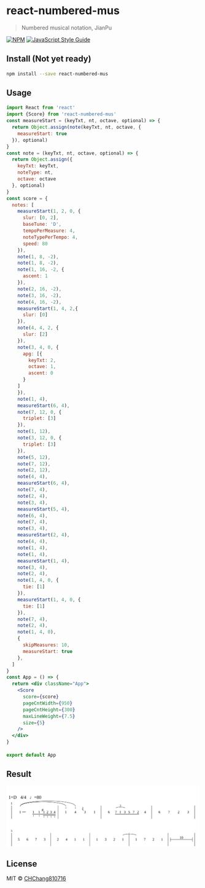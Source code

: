 # react-numbered-mus

> Numbered musical notation, JianPu

[![NPM](https://img.shields.io/npm/v/react-numbered-mus.svg)](https://www.npmjs.com/package/react-numbered-mus) [![JavaScript Style Guide](https://img.shields.io/badge/code_style-standard-brightgreen.svg)](https://standardjs.com)

## Install (Not yet ready)

```bash
npm install --save react-numbered-mus
```

## Usage

```jsx
import React from 'react'
import {Score} from 'react-numbered-mus'
const measureStart = (keyTxt, nt, octave, optional) => {
  return Object.assign(note(keyTxt, nt, octave, {
    measureStart: true
  }), optional)
}
const note = (keyTxt, nt, octave, optional) => {
  return Object.assign({
    keyTxt: keyTxt, 
    noteType: nt, 
    octave: octave
  }, optional)
}
const score = {
  notes: [
    measureStart(1, 2, 0, {
      slur: [0, 2],
      baseTune: 'D',
      tempoPerMeasure: 4,
      noteTypePerTempo: 4,
      speed: 80
    }),
    note(1, 8, -2),
    note(1, 8, -2),
    note(1, 16, -2, {
      ascent: 1
    }),
    note(2, 16, -2),
    note(3, 16, -2),
    note(4, 16, -2),
    measureStart(1, 4, 2,{
      slur: [0]
    }),
    note(4, 4, 2, {
      slur: [2]
    }),
    note(3, 4, 0, {
      apg: [{
        keyTxt: 2,
        octave: 1,
        ascent: 0
      }
    ]
    }),
    note(1, 4),
    measureStart(6, 4),
    note(7, 12, 0, {
      triplet: [3]
    }),
    note(1, 12),
    note(3, 12, 0, {
      triplet: [3]
    }),
    note(5, 12),
    note(7, 12),
    note(2, 12),
    note(4, 4),
    measureStart(6, 4),
    note(7, 4),
    note(2, 4),
    note(3, 4),
    measureStart(5, 4),
    note(6, 4),
    note(7, 4),
    note(3, 4),
    measureStart(2, 4),
    note(4, 4),
    note(1, 4),
    note(1, 4),
    measureStart(1, 4),
    note(3, 4),
    note(2, 4),
    note(1, 4, 0, {
      tie: [1]
    }),
    measureStart(1, 4, 0, {
      tie: [1] 
    }),
    note(7, 4),
    note(2, 4),
    note(1, 4, 0),
    {
      skipMeasures: 10,
      measureStart: true
    },
  ]
}
const App = () => {
  return <div className="App">
    <Score 
      score={score}
      pageCntWidth={950}
      pageCntHeight={300}
      maxLineWeight={7.5}
      size={5} 
    />
  </div>
}

export default App

```

## Result

![example](./example/example.svg)

## License

MIT © [CHChang810716](https://github.com/CHChang810716)
